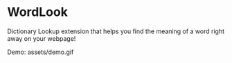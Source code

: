 # WordLook
Dictionary Lookup extension that helps you find the meaning of a word right away on your webpage!

Demo:
assets/demo.gif
